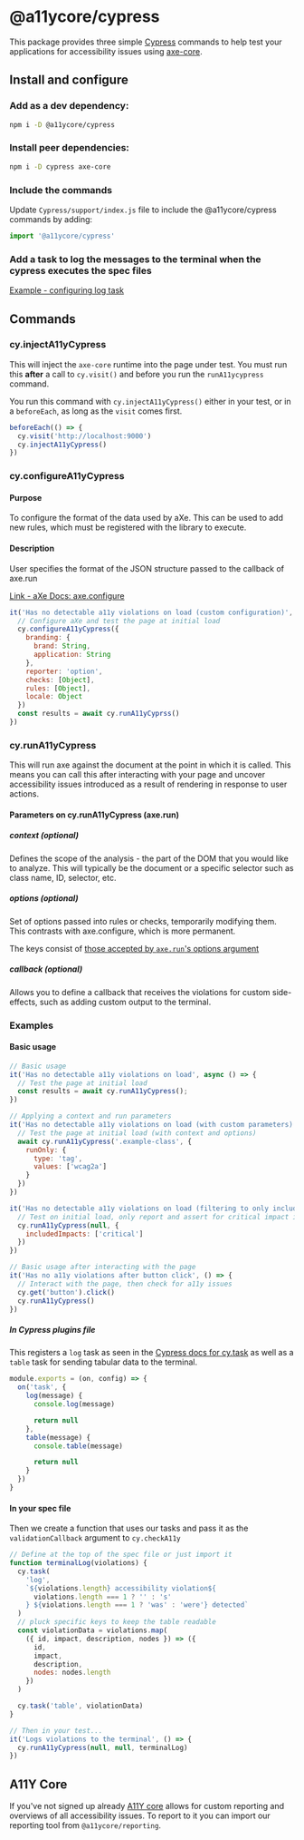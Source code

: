 # @a11ycore/cypress

This package provides three simple [Cypress](https://cypress.io) commands to help test your applications for accessibility issues using [axe-core](https://github.com/dequelabs/axe-core).

## Install and configure

### Add as a dev dependency:

```sh
npm i -D @a11ycore/cypress
```

### Install peer dependencies:

```sh
npm i -D cypress axe-core
```

### Include the commands

Update `Cypress/support/index.js` file to include the @a11ycore/cypress commands by adding:

```js
import '@a11ycore/cypress'
```

### Add a task to log the messages to the terminal when the cypress executes the spec files
[Example - configuring log task](https://docs.cypress.io/api/commands/task.html#Usage)

## Commands

### cy.injectA11yCypress

This will inject the `axe-core` runtime into the page under test. You must run this **after** a call to `cy.visit()` and before you run the `runA11ycypress` command.

You run this command with `cy.injectA11yCypress()` either in your test, or in a `beforeEach`, as long as the `visit` comes first.

```js
beforeEach(() => {
  cy.visit('http://localhost:9000')
  cy.injectA11yCypress()
})
```

### cy.configureA11yCypress

#### Purpose

To configure the format of the data used by aXe. This can be used to add new rules, which must be registered with the library to execute.

#### Description

User specifies the format of the JSON structure passed to the callback of axe.run

[Link - aXe Docs: axe.configure](https://www.deque.com/axe/documentation/api-documentation/#api-name-axeconfigure)

```js
it('Has no detectable a11y violations on load (custom configuration)', () => {
  // Configure aXe and test the page at initial load
  cy.configureA11yCypress({
    branding: {
      brand: String,
      application: String
    },
    reporter: 'option',
    checks: [Object],
    rules: [Object],
    locale: Object
  })
  const results = await cy.runA11yCyprss()
})
```

### cy.runA11yCypress

This will run axe against the document at the point in which it is called. This means you can call this after interacting with your page and uncover accessibility issues introduced as a result of rendering in response to user actions.

#### Parameters on cy.runA11yCypress (axe.run)

##### context (optional)

Defines the scope of the analysis - the part of the DOM that you would like to analyze. This will typically be the document or a specific selector such as class name, ID, selector, etc.

##### options (optional)

Set of options passed into rules or checks, temporarily modifying them. This contrasts with axe.configure, which is more permanent.

The keys consist of [those accepted by `axe.run`'s options argument](https://www.deque.com/axe/documentation/api-documentation/#parameters-axerun)

##### callback (optional)

Allows you to define a callback that receives the violations for custom side-effects, such as adding custom output to the terminal.

### Examples

#### Basic usage

```js
// Basic usage
it('Has no detectable a11y violations on load', async () => {
  // Test the page at initial load
  const results = await cy.runA11yCypress();
})

// Applying a context and run parameters
it('Has no detectable a11y violations on load (with custom parameters)', async () => {
  // Test the page at initial load (with context and options)
  await cy.runA11yCypress('.example-class', {
    runOnly: {
      type: 'tag',
      values: ['wcag2a']
    }
  })
})

it('Has no detectable a11y violations on load (filtering to only include critical impact violations)', () => {
  // Test on initial load, only report and assert for critical impact items
  cy.runA11yCypress(null, {
    includedImpacts: ['critical']
  })
})

// Basic usage after interacting with the page
it('Has no a11y violations after button click', () => {
  // Interact with the page, then check for a11y issues
  cy.get('button').click()
  cy.runA11yCypress()
})
```

##### In Cypress plugins file

This registers a `log` task as seen in the [Cypress docs for cy.task](https://docs.cypress.io/api/commands/task.html#Usage) as well as a `table` task for sending tabular data to the terminal.

```js
module.exports = (on, config) => {
  on('task', {
    log(message) {
      console.log(message)

      return null
    },
    table(message) {
      console.table(message)

      return null
    }
  })
}
```

#### In your spec file

Then we create a function that uses our tasks and pass it as the `validationCallback` argument to `cy.checkA11y`

```js
// Define at the top of the spec file or just import it
function terminalLog(violations) {
  cy.task(
    'log',
    `${violations.length} accessibility violation${
      violations.length === 1 ? '' : 's'
    } ${violations.length === 1 ? 'was' : 'were'} detected`
  )
  // pluck specific keys to keep the table readable
  const violationData = violations.map(
    ({ id, impact, description, nodes }) => ({
      id,
      impact,
      description,
      nodes: nodes.length
    })
  )

  cy.task('table', violationData)
}

// Then in your test...
it('Logs violations to the terminal', () => {
  cy.runA11yCypress(null, null, terminalLog)
})
```

## A11Y Core

If you've not signed up already [A11Y core](https://a11ycore.com) allows for custom reporting and overviews of all accessibility issues. To report to it
you can import our reporting tool from `@a11ycore/reporting`.